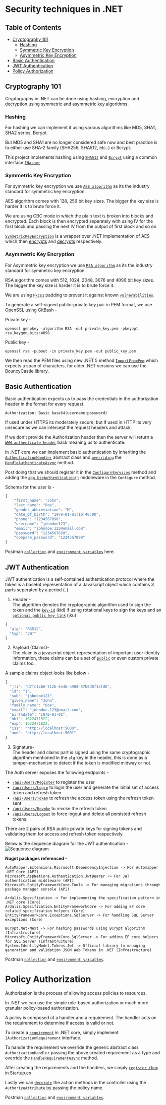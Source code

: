 # Security techniques in .NET

## Table of Contents  
- [Cryptography 101](#cryptography-101)
    - [Hashing](#hashing)
    - [Symmetric Key Encryption](#symmetric-key-encryption)
    - [Asymmetric Key Encryption](#Asymmetric-key-encryption)
- [Basic Authentication](#basic-authentication)
- [JWT Authentication](#jwt-authentication)
- [Policy Authorization](#policy-authorization)

## Cryptography 101

Cryptography in .NET can be done using hashing, encryption and decryption using symmetric and asymmetric key algorithms.

### **Hashing**

For hashing we can implement it using various algorithms like MD5, SHA1, SHA2 series, Bcrypt.

But MD5 and SHA1 are no longer considered safe now and best practice is to either use SHA-2 family (SHA256, SHA512, etc..) or Bcrypt.

This project implements hashing using [`SHA512`](./Hashing/Hashing/Models/ShaHasher.cs#L14-L25) and [`Bcrypt`](./Hashing/Hashing/Models/BcryptHasher.cs#L7-L13) using a common interface [`IHasher`](./Hashing/Hashing/Interfaces/IHasher.cs)

### **Symmetric Key Encryption**

For symmetric key encryption we use [`AES algorithm`](https://en.wikipedia.org/wiki/Advanced_Encryption_Standard) as its the industry standard for symmetric key encryption.

AES algorithm comes with 128, 256 bit key sizes. The bigger the key size is harder it is to brute force it.

We are using CBC mode in which the plain text is broken into blocks 
and encrypted. Each block is then encrypted separately with using IV for the first block and passing the next IV from the output of first block and so on.

[`SymmetricKeyEncryption`](./SymmetricKeyEncryption/SymmetricKeyEncryption/SymmetricKeyEncryption.cs) is a wrapper over .NET implementation of AES which then [encrypts](./SymmetricKeyEncryption/SymmetricKeyEncryption/SymmetricKeyEncryption.cs#L35-L42) and [decrypts](./SymmetricKeyEncryption/SymmetricKeyEncryption/SymmetricKeyEncryption.cs#L26-L33) respectively.

### **Asymmetric Key Encryption**

For Asymmetric key encryption we use [`RSA algorithm`](https://en.wikipedia.org/wiki/RSA_(cryptosystem)) as its the industry standard for symmetric key encryption.

RSA algorithm comes with 512, 1024, 2048, 3076 and 4096 bit key sizes. The bigger the key size is harder it is to brute force it.

We are using [`Pkcs1`](https://en.wikipedia.org/wiki/PKCS1) padding to prevent it against known [`vulnerabilities`](https://en.wikipedia.org/wiki/RSA_(cryptosystem)#Attacks_against_plain_RSA).

To generate a self-signed public-private key pair in PEM format, we use OpenSSL using GitBash -

Private key -
```shell
openssl genpkey -algorithm RSA -out private_key.pem -pkeyopt rsa_keygen_bits:4096
```

Public key -
```
openssl rsa -pubout -in private_key.pem -out public_key.pem
```

We then read the PEM files using new .NET 5 method [`ImportFromPem`](https://docs.microsoft.com/en-us/dotnet/api/system.security.cryptography.rsa.importfrompem) which expects a span of characters, for older .NET versions we can use the BouncyCastle library.

## Basic Authentication

Basic authentication expects us to pass the credentials in the authorization header in the format for every request.

```shell
Authorization: Basic base64(username:password)
```

If used under HTTPS its moderately secure, but if used in HTTP its very unsecure as we can intercept the request headers and attack.

If we don't provide the Authorization header then the server will return a [`WWW-authenticate header`](https://developer.mozilla.org/en-US/docs/Web/HTTP/Headers/WWW-Authenticate) back meaning us to authenticate.

In .NET core we can implement basic authentication by inheriting the [`AuthenticationHandler`](https://docs.microsoft.com/en-us/dotnet/api/microsoft.aspnetcore.authentication.authenticationhandler-1?view=aspnetcore-5.0) abstract class and [`overriding`](./BasicAuthentication/src/Api/Authentication/BasicAuthenticationHandler.cs#L39-L84) the [`HandleAuthenticateAsync`](https://docs.microsoft.com/en-us/dotnet/api/microsoft.aspnetcore.authentication.authenticationhandler-1.handleauthenticateasync?view=aspnetcore-5.0#Microsoft_AspNetCore_Authentication_AuthenticationHandler_1_HandleAuthenticateAsync) method.

Post doing that we should register it in the [`ConfigureServices`](./BasicAuthentication/src/Api/Startup.cs#L41-L43) method and adding the [`app.UseAuthentication()`](./BasicAuthentication/src/Api/Startup.cs#L57) middleware in the `Configure` method.

Schema for the user is -
```javascript
{
    "first_name": "John",
    "last_name": "Doe",
    "gender_abbreviation": "M",
    "date_of_birth": "1970-01-01T10:40:00",
    "phone": "1234567890",
    "username": "johndoe123",
    "email": "johndoe.123@email.com",
    "password": "1234567890",
    "compare_password": "1234567890"
}
```

Postman [`collection`](https://www.getpostman.com/collections/fdc42ec10f878e04c258) and [`environment variables`](./BasicAuthentication/Local.postman_environment.json) here.

## JWT Authentication

JWT authentication is a self-contained authentication protocol where the token is a base64 representation of a Javascript object which contains 3 parts seperated by a period (`.`)

1. Header -<br/>
The algorithm denotes the cryptographic algorithm used to sign the token and the [`key-id`](https://tools.ietf.org/html/rfc7515#section-4.1.4) (kid) if using rotational keys to sign the keys and an [`optional public key link`](https://datatracker.ietf.org/doc/html/rfc7515#section-4.1.2) (jku)

```javascript
{
  "alg": "RS512",
  "typ": "JWT"
}
```

2. Payload (Claims)-<br/>
The claim is a javascript object representation of important user identity information, these claims can be a set of [`public`](https://datatracker.ietf.org/doc/html/rfc7519#section-4) or even custom private claims too.

A sample claims object looks like below -

```javascript
{
  "jti": "d7fc1cb6-712b-4e4b-a984-57b6d8f1afd6",
  "id": "1",
  "sub": "johndoe123",
  "given_name": "John",
  "family_name": "Doe",
  "email": "johndoe.123@email.com",
  "birthdate": "1970-01-01",
  "nbf": 1622471522,
  "exp": 1622471822,
  "iss": "http://localhost:5000",
  "aud": "http://localhost:5001"
}
```

3. Signature-<br/>
The header and claims part is signed using the same cryptographic algorithm mentioned in the `alg` key in the header, this is done as a tamper-mechanism to detect if the token is modified midway or not.

The Auth server exposes the following endpoints -
* [`/api/Users/Register`](./JWTAuthentication/auth_server/src/Api/Controllers/UsersController.cs#L39-L52) to register the user
* [`/api/Users/Login`](./JWTAuthentication/auth_server/src/Api/Controllers/UsersController.cs#L54-L75) to login the user and generate the initial set of access token and refresh token
* [`/api/Users/Token`](./JWTAuthentication/auth_server/src/Api/Controllers/UsersController.cs#L77-L97) to refresh the access token using the refresh token sent
* [`/api/Users/Revoke`](./JWTAuthentication/auth_server/src/Api/Controllers/UsersController.cs#L99-L112) to revoke the refresh token
* [`/api/Users/Logout`](./JWTAuthentication/auth_server/src/Api/Controllers/UsersController.cs#L114-L126) to force logout and delete all persisted refresh tokens.

There are 2 pairs of RSA public private keys for signing tokens and validating them for access and refresh token respectively.

Below is the sequence diagram for the JWT authentication -
![Sequence diagram](./JWTAuthentication/JWTAuthenticationFlow.png)

**Nuget packages referenced -**
```shell
AutoMapper.Extensions.Microsoft.DependencyInjection -> For Automapper .NET Core (API)
Microsoft.AspNetCore.Authentication.JwtBearer -> For JWT authentication middleware (API)
Microsoft.EntityFrameworkCore.Tools -> For managing migrations through package manager console (API)

Ardalis.Specification -> For implementing the specification pattern in .NET core (Core)
Ardalis.Specification.EntityFrameworkCore -> For adding EF core related specification helpers (Core)
EntityFrameworkCore.Exceptions.SqlServer -> For handling SQL Server exceptions (Core)

BCrypt.Net-Next -> For hashing passwords using BCrypt algorithm (Infrastructure)
Microsoft.EntityFrameworkCore.SqlServer -> For adding EF core helpers for SQL Server (Infrastructure)
System.IdentityModel.Tokens.Jwt -> Official library to managing generation and validation JSON Web Tokens in .NET (Infrastructure)
```

Postman [`collection`](https://www.getpostman.com/collections/d07212e1e222e93cea38) and [`environment variables`](./JWTAuthentication/Local.postman_environment.json).

# Policy Authorization

Authorization is the process of allowing access policies to resources.

In .NET we can use the simple role-based authorization or much more granular policy-based authorization.

A policy is composed of a handler and a requirement. The handler acts on the requirement to determine if access is valid or not.

To create a [`requirement`](./PolicyAuthorization/resource_server/src/Api/Authorization/Requirements/CastVoteRequirement.cs) in .NET core, simply implement `IAuthorizationRequirement` interface.

To handle the requirement we override the generic abstract class `AuthorizationHandler` passing the above created requirement as a type and override the [`HandleRequirementAsync`](./PolicyAuthorization/resource_server/src/Api/Authorization/Handlers/CastVoteHandler.cs#L18-L35) method.

After creating the requirements and the handlers, we simply [`register them`](./PolicyAuthorization/resource_server/src/Api/Startup.cs#L61-L71) in Startup.cs

Lastly we can [`decorate`](./PolicyAuthorization/resource_server/src/Api/Controllers/VotersController.cs#L14) the action methods in the controller using the `AuthorizeAttribute` by passing the policy name.

Postman [`collection`](https://www.getpostman.com/collections/30c9de093784ab204573) and [`environment variables`](./PolicyAuthorization/Local.postman_environment.json).